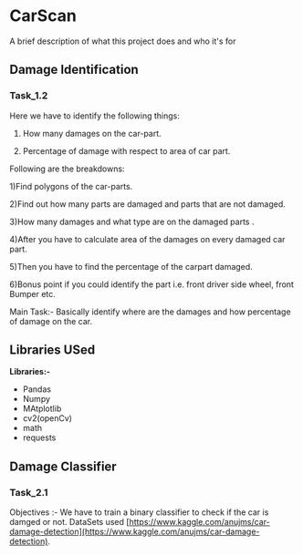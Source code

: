 
# CarScan


A brief description of what this project does and who it's for


## Damage Identification
### Task_1.2
Here we  have to identify the following things:

1) How many damages on the car-part.

2) Percentage of damage with respect to area of car part.


Following are the breakdowns:

1)Find polygons of the car-parts.

2)Find out how many parts are damaged and parts that are not damaged.

3)How many damages and what type are on the damaged parts .

4)After you have to calculate area of the damages on every damaged car part.

5)Then you have to find the percentage of the carpart damaged.

6)Bonus point if you could identify the part i.e. front driver side wheel, front Bumper etc.

Main Task:- Basically identify where are the damages and how percentage of damage on the car.
## Libraries USed 

**Libraries:-** 
- Pandas
- Numpy
- MAtplotlib
- cv2(openCv)
- math
- requests

## Damage Classifier
### Task_2.1
Objectives :- We have to train a binary classifier to check if the car is damged or not.  DataSets used [https://www.kaggle.com/anujms/car-damage-detection](https://www.kaggle.com/anujms/car-damage-detection).

